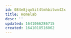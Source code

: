 ```yaml
---
id: 084e8jqo5it4tmhbitwn42x
title: Homelab
desc: ''
updated: 1641066286715
created: 1641018516062
---
```



